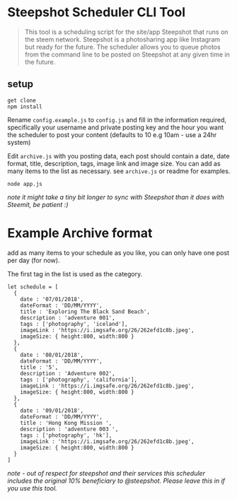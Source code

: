 # Steepshot Scheduler CLI Tool

> This tool is a scheduling script for the site/app Steepshot that runs on the steem network. Steepshot is a photosharing app like Instagram but ready for the future. The scheduler allows you to queue photos from the command line to be posted on Steepshot at any given time in the future.

## setup
```
get clone
npm install
```

Rename ```config.example.js``` to ```config.js``` and fill in the information required, specifically your username and private posting key and the hour you want the scheduler to post your content (defaults to 10 e.g 10am - use a 24hr system)

Edit ```archive.js``` with you posting data, each post should contain a date, date format, title, description, tags, image link and image size. You can add as many items to the list as necessary. see ```archive.js``` or readme for examples.

```
node app.js
```

*note it might take a tiny bit longer to sync with Steepshot than it does with Steemit, be patient :)*


# Example Archive format
add as many items to your schedule as you like, you can only have one post per day (for now).

The first tag in the list is used as the category.

```
let schedule = [
  {
    date : '07/01/2018',
    dateFormat : 'DD/MM/YYYY',
    title : 'Exploring The Black Sand Beach',
    description : 'adventure 001',
    tags : ['photography', 'iceland'],
    imageLink : 'https://i.imgsafe.org/26/262efd1c8b.jpeg',
    imageSize: { height:800, width:800 }
  },
  {
    date : '08/01/2018',
    dateFormat : 'DD/MM/YYYY',
    title : '5',
    description : 'Adventure 002',
    tags : ['photography', 'california'],
    imageLink : 'https://i.imgsafe.org/26/262efd1c8b.jpeg',
    imageSize: { height:800, width:800 }
  },
  {
    date : '09/01/2018',
    dateFormat : 'DD/MM/YYYY',
    title : 'Hong Kong Mission ',
    description : 'adventure 003 ',
    tags : ['photography', 'hk'],
    imageLink : 'https://i.imgsafe.org/26/262efd1c8b.jpeg',
    imageSize: { height:800, width:800 }
  }
]

```

*note - out of respect for steepshot and their services this scheduler includes the original 10% beneficiary to @steepshot. Please leave this in if you use this tool.*

